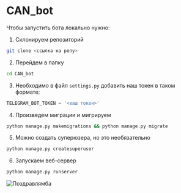 # CAN_bot
Чтобы запустить бота локально нужно:


1) Склонируем репозиторий
```bash
git clone <ссылка на репу> 	
```

2) Перейдем в папку
```bash
cd CAN_bot
```

3) Необходимо в файл `settings.py` добавить наш токен в таком формате:<br>
```python
TELEGRAM_BOT_TOKEN = '<ваш токен>'
```

4) Произведем миграции и мигрируем 
```bash
python manage.py makemigrations && python manage.py migrate
```

5) Можно создать суперюзера, но это необязательно 
```bash
python manage.py createsuperuser
```

6) Запускаем веб-сервер
```bash
python manage.py runserver
```


![Поздравлямба](https://media.giphy.com/media/2WDKW6TCEqnJe/giphy.gif)

